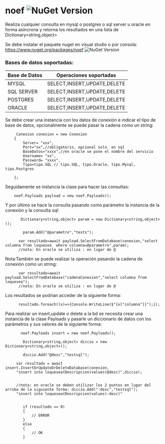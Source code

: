# noef  ![NuGet Version](http://img.shields.io/static/v1?label=Arsoftcr&message=La%20mejor%20tecnología&color=blue)

Realiza cualquier consulta  en mysql o postgres o sql server u oracle en forma asíncrona y retorna los resultados en una lista de Dictionary<string,object>


Se debe instalar el paquete nuget en visual studio o por consola: https://www.nuget.org/packages/noef  ![NuGet Version](http://img.shields.io/static/v1?label=Nuget&message=3.0.1&color=blue)

### Bases de datos soportadas:

|Base de Datos|Operaciones soportadas|
| ------------------- | ------------------- |
|MYSQL|SELECT,INSERT,UPDATE,DELETE|
|SQL SERVER|SELECT,INSERT,UPDATE,DELETE|
|POSTGRES|SELECT,INSERT,UPDATE,DELETE|
|ORACLE|SELECT,INSERT,UPDATE,DELETE|


Se debe crear una instancia con los datos de conexión e indicar el tipo de base de datos, opcionalmente se puede pasar la cadena como un string:
  
         Conexion conexion = new Conexion
        {
            Server= "xxx",
            Port="xx",//obligatorio, opcional solo  en sql
            BaseDatos="xxxx",//en oracle se pone el nombre del servicio
            Username= "xx",
            Password= "xxxx",
            Tipo=tipo.SQL // tipo.SQL, tipo.Oracle, tipo.Mysql, tipo.Postgres

        };

      
 Seguidamente se instancia la clase para hacer las consultas:
 
        noef.Payloads payload = new noef.Payloads();
        
        
Y por último se hace la consulta pasando como parámetro la instancia de la conexión y la consulta sql:
           
           Dictionary<string,object> param = new Dictionary<string,object>();

            param.Add("@parametro","tests");
            
          var resultado=await payload.SelectFromDatabase(conexion,"select columna from loquesea  where columna=@parametro",param);
          //nota: En oracle se utiliza : en lugar de @
  Nota:También se puede realizar la operación pasando la cadena de conexión como un string:
  
          var resultado=await payload.SelectFromDatabase("cadenaConexion","select columna from loquesea");
          //nota: En oracle se utiliza : en lugar de @
         
         
         
Los resultados se podrian acceder de la siguiente forma:

          resultado.foreach((x)=>{Console.WriteLine($"{x["columna"]}");});
          
Para realizar un insert,update o delete a la bd se necesita crear una instancia de la clase Payloads y pasarle un diccionario de datos con los parámetros y sus valores de la siguiente forma:


           noef.Payloads insert = new noef.Payloads();

            Dictionary<string,object> diccio = new Dictionary<string,object>();

            diccio.Add("@desc","testsql");

         var resultado = await insert.InsertOrUpdateOrDeleteDatabase(conexion,
         "insert into loquesea(Descripcion)values(@desc)",diccio);
         
         
         //nota: en oracle se deben utilizar los 2 puntos en lugar del arroba de la siguiente forma: diccio.Add(":desc","testsql");
         "insert into loquesea(Descripcion)values(:desc)"
                  

            if (resultado == 0)
            {
                // ERROR
            }
            else
            {
                // OK
            }
          
          
          
     
          
       
